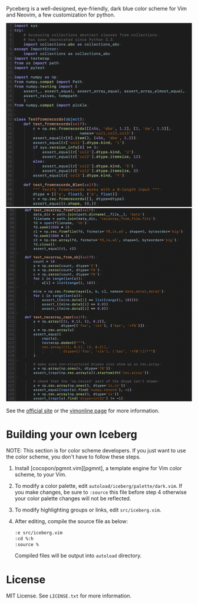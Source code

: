 Pyceberg is a well-designed, eye-friendly, dark blue color scheme for Vim and Neovim, a few customization for python.

![Screenshot](https://github.com/kuroitu/vim_item/blob/master/pyceberg/images/screenshot1.png)
![Screenshot](https://github.com/kuroitu/vim_item/blob/master/pyceberg/images/screenshot2.png)

See the [official site](https://cocopon.github.io/iceberg.vim/) or the
[vimonline page](https://www.vim.org/scripts/script.php?script_id=4820) for more information.

# Building your own Iceberg
NOTE: This section is for color scheme developers. If you just want to use the
color scheme, you don't have to follow these steps.

1. Install [cocopon/pgmnt.vim][pgmnt], a template engine for Vim color scheme,
   to your Vim.

2. To modify a color palette, edit `autoload/iceberg/palette/dark.vim`. If you
   make changes, be sure to `:source` this file before step 4 otherwise your
   color palette changes will not be reflected.

3. To modify highlighting groups or links, edit `src/iceberg.vim`.

4. After editing, compile the source file as below:

   ```vim
   :e src/iceberg.vim
   :cd %:h
   :source %
   ```

   Compiled files will be output into `autoload` directory.


# License
MIT License. See `LICENSE.txt` for more information.
